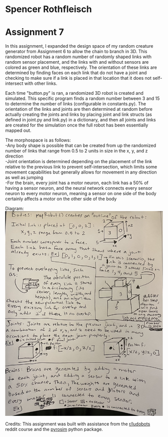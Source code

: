 # Spencer Rothfleisch
# Assignment 7

In this assignment, I expanded the design space of my random creature generator from Assignment 6 to allow the chain to branch in 3D. This randomized robot has a random number of randomly shaped links with random sensor placement, and the links with and without sensors are colored as green and blue, respectively. The orientation of these links are determined by finding faces on each link that do not have a joint and checking to make sure if a link is placed in that location that it does not self-intersect with other links.

Each time "button.py" is ran, a randomized 3D robot is created and simulated. This specific program finds a random number between 3 and 15 to determine the number of links (configurable in constants.py). The orientation of the links and joints are then determined at random before actually creating the joints and links by placing joint and link structs (as defined in joint.py and link.py) in a dictionary, and then all joints and links are created for the simulation once the full robot has been essentially mapped out.

The morphospace is as follows:<br />
-Any body shape is possible that can be created from up the randomized number of links that range from 0.5 to 2 units in size in the x, y, and z direction<br />
-Joint orientation is determined depending on the placement of the link relative to the previous link to prevent self-intersection, which limits some movement capabilities but generally allows for movement in any direction as well as jumping<br />
-For the brain, every joint has a motor neuron, each link has a 50% of having a sensor neuron, and the neural network connects every sensor neuron to every motor neuron, meaning a sensor on one side of the body certainly affects a motor on the other side of the body

Diagram:
![alt text](https://github.com/Suspence1127/mybots/blob/assignment7/diagram.jpg?raw=true)

Credits: This assignment was built with assistance from the [r/ludobots](https://www.reddit.com/r/ludobots/) reddit course and the [pyrosim](https://ccappelle.github.io/pyrosim/) python package.